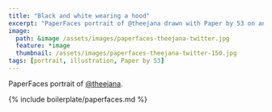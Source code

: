```yaml
---
title: "Black and white wearing a hood"
excerpt: "PaperFaces portrait of @theejana drawn with Paper by 53 on an iPad."
image: 
  path: &image /assets/images/paperfaces-theejana-twitter.jpg 
  feature: *image
  thumbnail: /assets/images/paperfaces-theejana-twitter-150.jpg
tags: [portrait, illustration, Paper by 53]
---
```


PaperFaces portrait of [@theejana](https://twitter.com/theejana).

{% include boilerplate/paperfaces.md %}
